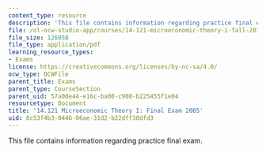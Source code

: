 ```yaml
---
content_type: resource
description: 'This file contains information regarding practice final exam. '
file: /ol-ocw-studio-app/courses/14-121-microeconomic-theory-i-fall-2015/8c53f4b3044606ae31d2b22dff38dfd3_MIT14_121F15_finalf05.pdf
file_size: 126058
file_type: application/pdf
learning_resource_types:
- Exams
license: https://creativecommons.org/licenses/by-nc-sa/4.0/
ocw_type: OCWFile
parent_title: Exams
parent_type: CourseSection
parent_uid: 57a00e44-e16c-ba00-c908-b225455f1e04
resourcetype: Document
title: '14.121 Microeconomic Theory I: Final Exam 2005'
uid: 8c53f4b3-0446-06ae-31d2-b22dff38dfd3
---
```

This file contains information regarding practice final exam. 